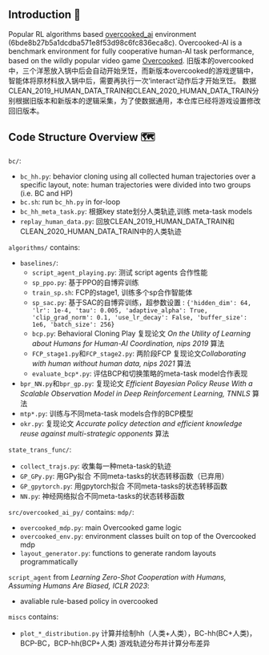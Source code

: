 ## Introduction 🥘
Popular RL algorithms based [overcooked_ai](https://github.com/HumanCompatibleAI/overcooked_ai) environment (6bde8b27b5a1dcdba571e8f53d98c6fc836eca8c).
Overcooked-AI is a benchmark environment for fully cooperative human-AI task performance, based on the wildly popular video game [Overcooked](http://www.ghosttowngames.com/overcooked/).
旧版本的overcooked中，三个洋葱放入锅中后会自动开始烹饪，而新版本overcooked的游戏逻辑中，智能体将原材料放入锅中后，需要再执行一次‘interact’动作后才开始烹饪。
数据CLEAN_2019_HUMAN_DATA_TRAIN和CLEAN_2020_HUMAN_DATA_TRAIN分别根据旧版本和新版本的逻辑采集，为了使数据通用，本仓库已经将游戏设置修改回旧版本。

## Code Structure Overview 🗺
`bc/`:
- `bc_hh.py`: behavior cloning using all collected human trajectories over a specific layout, note: human trajectories were divided into two groups (i.e. BC and HP)
- `bc.sh`: run `bc_hh.py` in for-loop
- `bc_hh_meta_task.py`: 根据key state划分人类轨迹,训练 meta-task models
- `replay_human_data.py`: 回放CLEAN_2019_HUMAN_DATA_TRAIN和CLEAN_2020_HUMAN_DATA_TRAIN中的人类轨迹

`algorithms/` contains: 
- `baselines/`:
    - `script_agent_playing.py`: 测试 script agents 合作性能
    - `sp_ppo.py`:  基于PPO的自博弈训练
    - `train_sp.sh`: FCP的stage1, 训练多个sp合作智能体
    - `sp_sac.py`: 基于SAC的自博弈训练，超参数设置 : `{'hidden_dim': 64, 'lr': 1e-4, 'tau': 0.005, 'adaptive_alpha': True, 'clip_grad_norm': 0.1, 'use_lr_decay': False, 'buffer_size': 1e6, 'batch_size': 256}`
    - `bcp.py`: Behavioral Cloning Play 复现论文 *On the Utility of Learning about Humans for Human-AI Coordination, nips 2019* 算法
    - `FCP_stage1.py`和`FCP_stage2.py`: 两阶段FCP 复现论文*Collaborating with human without human data, nips 2021* 算法
    - `evaluate_bcp*.py`: 评估BCP和切换策略的meta-task model合作表现
- `bpr_NN.py`和`bpr_gp.py`: 复现论文 *Efficient Bayesian Policy Reuse With a Scalable Observation Model in Deep Reinforcement Learning, TNNLS* 算法
- `mtp*.py`: 训练与不同meta-task models合作的BCP模型
- `okr.py`: 复现论文 *Accurate policy detection and efficient knowledge reuse against multi-strategic opponents* 算法

`state_trans_func/`:
- `collect_trajs.py`: 收集每一种meta-task的轨迹
- `GP_GPy.py`: 用GPy拟合 不同meta-tasks的状态转移函数（已弃用）
- `GP_gpytorch.py`: 用gpytorch拟合 不同meta-tasks的状态转移函数
- `NN.py`: 神经网络拟合不同meta-tasks的状态转移函数

`src/overcooked_ai_py/` contains:
`mdp/`:
- `overcooked_mdp.py`: main Overcooked game logic
- `overcooked_env.py`: environment classes built on top of the Overcooked mdp
- `layout_generator.py`: functions to generate random layouts programmatically

`script_agent` from *Learning Zero-Shot Cooperation with Humans, Assuming Humans Are Biased, ICLR 2023*:
- avaliable rule-based policy in overcooked

`miscs` contains:
- `plot_*_distribution.py` 计算并绘制hh（人类+人类），BC-hh(BC+人类)，BCP-BC，BCP-hh(BCP+人类)  游戏轨迹分布并计算分布差异